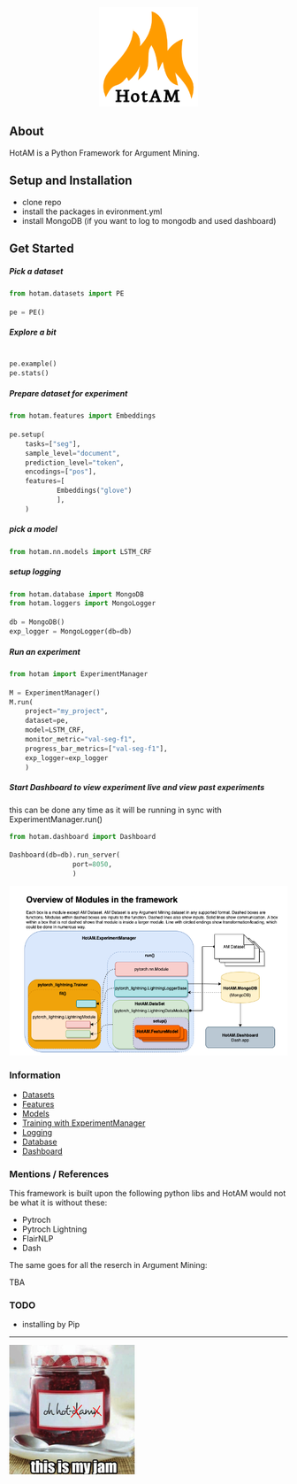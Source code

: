
<p align="center">
  <img src="https://github.com/AxlAlm/HotAM/blob/main/logo.png?raw=true" alt="logo" width="180" height="180"/>
</p>

## About

HotAM is a Python Framework for Argument Mining.

## Setup and Installation

- clone repo
- install the packages in evironment.yml
- install MongoDB (if you want to log to mongodb and used dashboard)

## Get Started

##### Pick a dataset

```python
from hotam.datasets import PE

pe = PE()
```

##### Explore a bit

```python

pe.example()
pe.stats()
```

##### Prepare dataset for experiment

```python
from hotam.features import Embeddings

pe.setup(
    tasks=["seg"],
    sample_level="document",
    prediction_level="token",	
    encodings=["pos"],
    features=[
    		Embeddings("glove")
    		],
	)
```

##### pick a model

```python
from hotam.nn.models import LSTM_CRF
```

##### setup logging 

```python
from hotam.database import MongoDB
from hotam.loggers import MongoLogger

db = MongoDB()
exp_logger = MongoLogger(db=db)
```

##### Run an experiment

```python
from hotam import ExperimentManager

M = ExperimentManager()
M.run( 
    project="my_project",
    dataset=pe,
    model=LSTM_CRF,
    monitor_metric="val-seg-f1",
    progress_bar_metrics=["val-seg-f1"],
    exp_logger=exp_logger
    )
```

##### Start Dashboard to view experiment live and view past experiments
this can be done any time as it will be running in sync with ExperimentManager.run()

```python
from hotam.dashboard import Dashboard

Dashboard(db=db).run_server(
			    port=8050,
			    )
```

![](https://github.com/AxlAlm/HotAM/blob/main/modules.png)


### Information

- [Datasets](https://github.com/AxlAlm/HotAM/blob/main/docs/datasets.md)
- [Features](https://github.com/AxlAlm/HotAM/blob/main/docs/features.md)
- [Models](https://github.com/AxlAlm/HotAM/blob/main/docs/models.md)
- [Training with ExperimentManager]()
- [Logging]()
- [Database]()
- [Dashboard]()


### Mentions / References

This framework is built upon the following python libs and HotAM would not be what it is without these:

- Pytroch
- Pytroch Lightning
- FlairNLP
- Dash


The same goes for all the reserch in Argument Mining:

TBA


### TODO

- installing by Pip


<hr>
<img src="https://github.com/AxlAlm/HotAM/blob/main/my_jam.png?raw=true" alt="hot jam dam"/>

